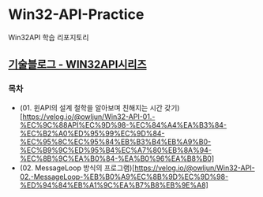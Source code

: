# Win32-API-Practice
Win32API 학습 리포지토리

## [기술블로그 - WIN32API시리즈](https://velog.io/@owljun/series/Win32API)
### 목차
- (01. 윈API의 설계 철학을 알아보며 친해지는 시간 갖기)[https://velog.io/@owljun/Win32-API-01.-%EC%9C%88API%EC%9D%98-%EC%84%A4%EA%B3%84-%EC%B2%A0%ED%95%99%EC%9D%84-%EC%95%8C%EC%95%84%EB%B3%B4%EB%A9%B0-%EC%B9%9C%ED%95%B4%EC%A7%80%EB%8A%94-%EC%8B%9C%EA%B0%84-%EA%B0%96%EA%B8%B0]
- (02. MessageLoop 방식의 프로그램)[https://velog.io/@owljun/Win32-API-02.-MessageLoop-%EB%B0%A9%EC%8B%9D%EC%9D%98-%ED%94%84%EB%A1%9C%EA%B7%B8%EB%9E%A8]

